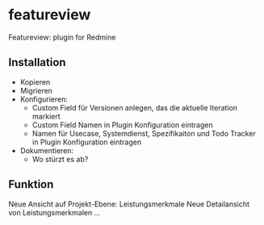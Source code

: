 # featureview
Featureview: plugin for Redmine

## Installation
- Kopieren
- Migrieren
- Konfigurieren:
  - Custom Field für Versionen anlegen, das die aktuelle Iteration markiert
  - Custom Field Namen in Plugin Konfiguration eintragen
  - Namen für Usecase, Systemdienst, Spezifikaiton und Todo Tracker in Plugin Konfiguration eintragen
- Dokumentieren:
  - Wo stürzt es ab?
  
## Funktion
Neue Ansicht auf Projekt-Ebene: Leistungsmerkmale
Neue Detailansicht von Leistungsmerkmalen
...
